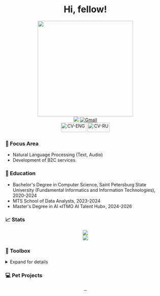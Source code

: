 <h1 align="center">Hi, fellow!</h1>
<div align="center"> 
  <img src="https://media.giphy.com/media/3ohs4p8V5P6aTHI8Rq/giphy.gif" width="300px"/>
  <div id="social-budges">
      <a href="http://t.me/Romiconchik"><img src="https://img.shields.io/badge/-Telegram-blue?logo=Telegram&style=for-the-badge"/></a>
      <a href="mailto:roman.nieronov@gmail.com"><img src="https://img.shields.io/badge/-Gmail-red?logo=Gmail&style=for-the-badge&logoColor=white" alt="Gmail"/></a><br>
      <a href="https://github.com/RomiconEZ/RomiconEZ/blob/main/resumes/Neronov-Roman-Resume_ENG.pdf" style="display: inline-block;"><img src="https://img.shields.io/badge/CV-ENG-skyblue" alt="CV-ENG" width="80" height="30"/></a>
      <a href="https://github.com/RomiconEZ/RomiconEZ/blob/main/resumes/Neronov-Roman-Resume_RU.pdf" style="display: inline-block;"><img src="https://img.shields.io/badge/CV-RU-800020" alt="CV-RU" width="70" height="30"/></a>
  </div>  
</div>

### 👀 Focus Area

- Natural Language Processing (Text, Audio)
- Development of B2C services

### 🏫 Education

- Bachelor's Degree in Computer Science, Saint Petersburg State University (Fundamental Informatics and Information Technologies), 2020-2024
- MTS School of Data Analysts, 2023-2024
- Master's Degree in AI «ITMO AI Talent Hub», 2024-2026

### 📈 Stats

<p align="center">
  <img src="https://github-readme-stats.vercel.app/api?username=RomiconEZ&show_icons=true&hide_border=true&theme=dracula&hide_rank=true"/>
  <br>
  <img src="https://github-readme-stats.vercel.app/api/top-langs/?username=RomiconEZ&layout=compact&hide_border=true&theme=dracula"/>
</p>


### 🧰 Toolbox

<details>
  <summary>Expand for details</summary>

**Back-End**

![Python](https://img.shields.io/badge/-Python-05122A?style=flat&logo=python)
![FastAPI](https://img.shields.io/badge/FastAPI-05122A?style=flat&logo=fastapi)
![aiogram3](https://img.shields.io/badge/aiogram3-05122A?style=flat)



**Messaging Queue**  
  
![Kafka](https://img.shields.io/badge/Kafka-05122A?style=flat&logo=kafka)
![rabbitmq](https://img.shields.io/badge/Rabbitmq-05122A?&style=flat&logo=rabbitmq)

  
**REST**  
  
![Postman](https://img.shields.io/badge/-Postman-05122A?style=flat&logo=postman)

**Front-End**  
![HTML](https://img.shields.io/badge/-HTML-05122A?style=flat&logo=HTML)
![CSS](https://img.shields.io/badge/-CSS-05122A?style=flat&logo=CSS)
![Javascript](https://img.shields.io/badge/-Javascript-05122A?style=flat&logo=Javascript)
![Typescript](https://img.shields.io/badge/-Typescript-05122A?style=flat&logo=Typescript)

**Dependency Managers**

![Poetry](https://img.shields.io/badge/-Poetry-05122A?style=flat&logo=Poetry)
![HomeBrew](https://img.shields.io/badge/-HomeBrew-05122A?style=flat&logo=homebrew)


**Data Science Libraries and Tools**
  
![Pytorch](https://img.shields.io/badge/-Pytorch-05122A?style=flat&logo=pytorch)
![Tensorflow](https://img.shields.io/badge/-Tensorflow-05122A?style=flat&logo=tensorflow)
![Numpy](https://img.shields.io/badge/-Numpy-05122A?style=flat&logo=numpy)
![Pandas](https://img.shields.io/badge/-Pandas-05122A?style=flat&logo=pandas)
![Scikit-Learn](https://img.shields.io/badge/-ScikitLearn-05122A?style=flat&logo=scikitlearn)
![Matplotlib](https://img.shields.io/badge/-Matplotlib-05122A?style=flat&logo=matplotlib)
![HuggingFace](https://img.shields.io/badge/-HuggingFace-05122A?style=flat&logo=huggingface)
![Pillow](https://img.shields.io/badge/-Pillow-05122A?style=flat&logo=pillow)
![Spark](https://img.shields.io/badge/-Spark-05122A?style=flat)
![Scrapy](https://img.shields.io/badge/-Scrapy-05122A?style=flat)
![Ambrosia](https://img.shields.io/badge/-Ambrosia-05122A?style=flat)
![RecTools](https://img.shields.io/badge/-RecTools-05122A?style=flat)

**Deployment**

![Docker](https://img.shields.io/badge/-Docker-05122A?style=flat&logo=docker)&nbsp;

**Public Clouds**

![Yandex cloud](https://img.shields.io/badge/-Yandex_Cloud-05122A?style=flat&logo=yandexcloud)
  
**Database**

![PostgreSQL](https://img.shields.io/badge/-PostgreSQL-05122A?style=flat&logo=postgresql)
![MySQL](https://img.shields.io/badge/-MySQL-05122A?style=flat&logo=mysql)
![Cassandra](https://img.shields.io/badge/Cassandra-05122A?style=flat&logo=apache%20cassandra&logoColor=white)
![Redis](https://img.shields.io/badge/redis-05122A?&style=flat&logo=redis&logoColor=white)

**IDEs**

![Pycharm](https://img.shields.io/badge/-Pycharm-05122A?style=flat&logo=pycharm)
![Jupyter Lab](https://img.shields.io/badge/-Jupyter%20Lab-05122A?style=flat&logo=jupyter)
![Visual Studio Code](https://img.shields.io/badge/-Visual%20Studio%20Code-05122A?style=flat&logo=visual-studio-code)


**Operating Systems**
  
![Windows](https://img.shields.io/badge/-Windows-05122A?style=flat&logo=microsoft)
![Mac](https://img.shields.io/badge/-Mac-05122A?style=flat&logo=apple)
  
**Code Versioning**

![Git](https://img.shields.io/badge/-Git-05122A?style=flat&logo=git)
![GitHub](https://img.shields.io/badge/-GitHub-05122A?style=flat&logo=github)
  
**Project Management**
  
![Notion](https://img.shields.io/badge/-Notion-05122A?style=flat&logo=Notion)
![GitLab](https://img.shields.io/badge/-GitLab-05122A?style=flat&logo=GitLab)  
 

</details>

### 💻 Pet Projects
<p align="center">
  <a href="https://github.com/RomiconEZ/AnaText">
    <img src="https://github-readme-stats.vercel.app/api/pin/?username=RomiconEZ&repo=AnaText&hide_border=true&theme=dracula" alt=""/>
  </a>
  <a href="https://github.com/RomiconEZ/NetLinkAnalyze">
    <img src="https://github-readme-stats.vercel.app/api/pin/?username=RomiconEZ&repo=NetLinkAnalyze&hide_border=true&theme=dracula" alt=""/>
  </a>
    <a href="https://github.com/RomiconEZ/Contact-Center-Automation-Service">
    <img src="https://github-readme-stats.vercel.app/api/pin/?username=RomiconEZ&repo=Contact-Center-Automation-Service&hide_border=true&theme=dracula" alt=""/>
  </a>
</p>